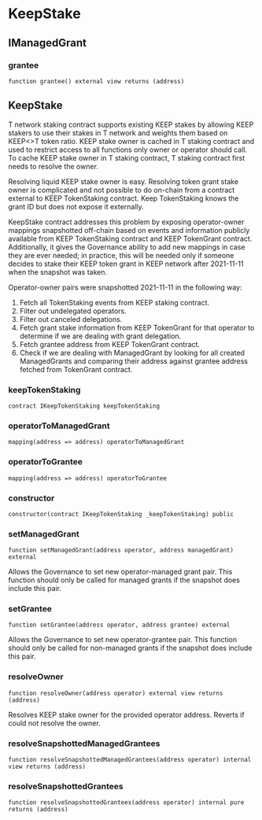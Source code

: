 # KeepStake

## IManagedGrant

### grantee

```solidity
function grantee() external view returns (address)
```

## KeepStake

T network staking contract supports existing KEEP stakes by allowing KEEP stakers to use their stakes in T network and weights them based on KEEP<>T token ratio. KEEP stake owner is cached in T staking contract and used to restrict access to all functions only owner or operator should call. To cache KEEP stake owner in T staking contract, T staking contract first needs to resolve the owner.

Resolving liquid KEEP stake owner is easy. Resolving token grant stake owner is complicated and not possible to do on-chain from a contract external to KEEP TokenStaking contract. Keep TokenStaking knows the grant ID but does not expose it externally.

KeepStake contract addresses this problem by exposing operator-owner mappings snapshotted off-chain based on events and information publicly available from KEEP TokenStaking contract and KEEP TokenGrant contract. Additionally, it gives the Governance ability to add new mappings in case they are ever needed; in practice, this will be needed only if someone decides to stake their KEEP token grant in KEEP network after 2021-11-11 when the snapshot was taken.

Operator-owner pairs were snapshotted 2021-11-11 in the following way:

1. Fetch all TokenStaking events from KEEP staking contract.
2. Filter out undelegated operators.
3. Filter out canceled delegations.
4. Fetch grant stake information from KEEP TokenGrant for that operator to determine if we are dealing with grant delegation.
5. Fetch grantee address from KEEP TokenGrant contract.
6. Check if we are dealing with ManagedGrant by looking for all created ManagedGrants and comparing their address against grantee address fetched from TokenGrant contract.

### keepTokenStaking

```solidity
contract IKeepTokenStaking keepTokenStaking
```

### operatorToManagedGrant

```solidity
mapping(address => address) operatorToManagedGrant
```

### operatorToGrantee

```solidity
mapping(address => address) operatorToGrantee
```

### constructor

```solidity
constructor(contract IKeepTokenStaking _keepTokenStaking) public
```

### setManagedGrant

```solidity
function setManagedGrant(address operator, address managedGrant) external
```

Allows the Governance to set new operator-managed grant pair. This function should only be called for managed grants if the snapshot does include this pair.

### setGrantee

```solidity
function setGrantee(address operator, address grantee) external
```

Allows the Governance to set new operator-grantee pair. This function should only be called for non-managed grants if the snapshot does include this pair.

### resolveOwner

```solidity
function resolveOwner(address operator) external view returns (address)
```

Resolves KEEP stake owner for the provided operator address. Reverts if could not resolve the owner.

### resolveSnapshottedManagedGrantees

```solidity
function resolveSnapshottedManagedGrantees(address operator) internal view returns (address)
```

### resolveSnapshottedGrantees

```solidity
function resolveSnapshottedGrantees(address operator) internal pure returns (address)
```
